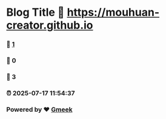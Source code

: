 # Blog Title :link: https://mouhuan-creator.github.io 
### :page_facing_up: [1](https://mouhuan-creator.github.io/tag.html) 
### :speech_balloon: 0 
### :hibiscus: 3 
### :alarm_clock: 2025-07-17 11:54:37 
### Powered by :heart: [Gmeek](https://github.com/Meekdai/Gmeek)
